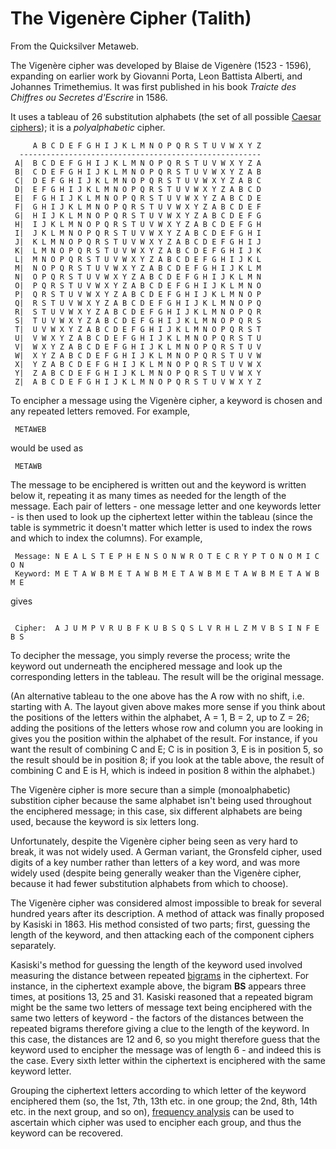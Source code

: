 
# The Vigenère Cipher (Talith)

From the Quicksilver Metaweb.

The Vigenère cipher was developed by Blaise de Vigenère (1523 - 1596), expanding on earlier work by Giovanni Porta, Leon Battista Alberti, and Johannes Trimethemius. It was first published in his book *Traicte des Chiffres ou Secretes d'Escrire* in 1586.

It uses a tableau of 26 substitution alphabets (the set of all possible [Caesar ciphers](/caesar-cipher)); it is a *polyalphabetic* cipher.



```
     A B C D E F G H I J K L M N O P Q R S T U V W X Y Z
  ------------------------------------------------------
 A|  B C D E F G H I J K L M N O P Q R S T U V W X Y Z A
 B|  C D E F G H I J K L M N O P Q R S T U V W X Y Z A B
 C|  D E F G H I J K L M N O P Q R S T U V W X Y Z A B C
 D|  E F G H I J K L M N O P Q R S T U V W X Y Z A B C D
 E|  F G H I J K L M N O P Q R S T U V W X Y Z A B C D E
 F|  G H I J K L M N O P Q R S T U V W X Y Z A B C D E F
 G|  H I J K L M N O P Q R S T U V W X Y Z A B C D E F G
 H|  I J K L M N O P Q R S T U V W X Y Z A B C D E F G H
 I|  J K L M N O P Q R S T U V W X Y Z A B C D E F G H I
 J|  K L M N O P Q R S T U V W X Y Z A B C D E F G H I J
 K|  L M N O P Q R S T U V W X Y Z A B C D E F G H I J K
 L|  M N O P Q R S T U V W X Y Z A B C D E F G H I J K L
 M|  N O P Q R S T U V W X Y Z A B C D E F G H I J K L M
 N|  O P Q R S T U V W X Y Z A B C D E F G H I J K L M N
 O|  P Q R S T U V W X Y Z A B C D E F G H I J K L M N O
 P|  Q R S T U V W X Y Z A B C D E F G H I J K L M N O P
 Q|  R S T U V W X Y Z A B C D E F G H I J K L M N O P Q
 R|  S T U V W X Y Z A B C D E F G H I J K L M N O P Q R
 S|  T U V W X Y Z A B C D E F G H I J K L M N O P Q R S
 T|  U V W X Y Z A B C D E F G H I J K L M N O P Q R S T
 U|  V W X Y Z A B C D E F G H I J K L M N O P Q R S T U
 V|  W X Y Z A B C D E F G H I J K L M N O P Q R S T U V
 W|  X Y Z A B C D E F G H I J K L M N O P Q R S T U V W
 X|  Y Z A B C D E F G H I J K L M N O P Q R S T U V W X
 Y|  Z A B C D E F G H I J K L M N O P Q R S T U V W X Y
 Z|  A B C D E F G H I J K L M N O P Q R S T U V W X Y Z

```


To encipher a message using the Vigenère cipher, a keyword is chosen and any repeated letters removed. For example, 


```
 METAWEB

```

would be used as


```
 METAWB

```

The message to be enciphered is written out and the keyword is written below it, repeating it as many times as needed for the length of the message. Each pair of letters - one message letter and one keywords letter - is then used to look up the ciphertext letter within the tableau (since the table is symmetric it doesn't matter which letter is used to index the rows and which to index the columns). For example,


```
 Message: N E A L S T E P H E N S O N W R O T E C R Y P T O N O M I C O N
 Keyword: M E T A W B M E T A W B M E T A W B M E T A W B M E T A W B M E

```

gives

```
 
 Cipher:  A J U M P V R U B F K U B S Q S L V R H L Z M V B S I N F E B S

```

To decipher the message, you simply reverse the process; write the keyword out underneath the enciphered message and look up the corresponding letters in the tableau. The result will be the original message.

(An alternative tableau to the one above has the A row with no shift, i.e. starting with A. The layout given above makes more sense if you think about the positions of the letters within the alphabet, A = 1, B = 2, up to Z = 26; adding the positions of the letters whose row and column you are looking in gives you the position within the alphabet of the result. For instance, if you want the result of combining C and E; C is in position 3, E is in position 5, so the result should be in position 8; if you look at the table above, the result of combining C and E is H, which is indeed in position 8 within the alphabet.)

The Vigenère cipher is more secure than a simple (monoalphabetic) substition cipher because the same alphabet isn't being used throughout the enciphered message; in this case, six different alphabets are being used, because the keyword is six letters long. 

Unfortunately, despite the Vigenère cipher being seen as very hard to break, it was not widely used. A German variant, the Gronsfeld cipher, used digits of a key number rather than letters of a key word, and was more widely used (despite being generally weaker than the Vigenère cipher, because it had fewer substitution alphabets from which to choose).

The Vigenère cipher was considered almost impossible to break for several hundred years after its description. A method of attack was finally proposed by Kasiski in 1863. His method consisted of two parts; first, guessing the length of the keyword, and then attacking each of the component ciphers separately.

Kasiski's method for guessing the length of the keyword used involved measuring the distance between repeated [bigrams](/bigrams) in the ciphertext. For instance, in the ciphertext example above, the bigram **BS** appears three times, at positions 13, 25 and 31. Kasiski reasoned that a repeated bigram might be the same two letters of message text being enciphered with the same two letters of keyword - the factors of the distances between the repeated bigrams therefore giving a clue to the length of the keyword. In this case, the distances are 12 and 6, so you might therefore guess that the keyword used to encipher the message was of length 6 - and indeed this is the case. Every sixth letter within the ciphertext is enciphered with the same keyword letter. 

Grouping the ciphertext letters according to which letter of the keyword enciphered them (so, the 1st, 7th, 13th etc. in one group; the 2nd, 8th, 14th etc. in the next group, and so on), [frequency analysis](/frequency-analysis) can be used to ascertain which cipher was used to encipher each group, and thus the keyword can be recovered.
